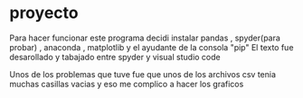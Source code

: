 # proyecto
Para hacer funcionar este programa decidi instalar pandas , spyder(para probar) , anaconda , matplotlib y el ayudante de la consola "pip"
El texto fue desarollado y tabajado entre spyder y visual studio code

Unos de los problemas que tuve fue que unos de los archivos csv tenia muchas casillas vacias y eso me complico a hacer los graficos
